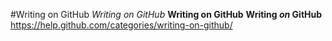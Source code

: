 #Writing on GitHub
*Writing on GitHub*
**Writing on GitHub**
**Writing _on_ GitHub**
https://help.github.com/categories/writing-on-github/
